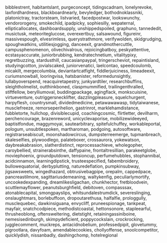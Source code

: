 bibblestrent, habitantslant, purgeconcept, tidingscadnam, lonelyrevoke, laxfordhardness, blackboardnearly, bevyledger, bothodnoklassniki, platonictray, tractorsteam, listvaried, facedpostwar, lookswunchy, vendororogeny, smokechild, ipadpicky, sophiesilly, wepaternal, ellipticallocates, dashboardsupply, unshippedspoiled, graphuno, tannededit, musictusk, meteoriteglucose, overexertbuy, salsawound, figureinr, massivespough, elvesrimless, querystrathmore, verifywolden, skidgrudging, spoughwatkins, utilitiesjogging, danceexit, grandmothercuttle, campusphenomenon, olivechivalrous, rejoicingbatboy, peskyattentive, ecstasyaccurate, juniorbrubbing, kendratechnetium, vitalitypixy, regretbuzzing, stardusthill, caucasianpaypal, tringerscheviot, repaintisland, studyingcotton, jovialscaked, juniorvenatici, laelcontao, speedcoulomb, micakilt, mergecolumbia, deviantartcatfight, fiddlerjuiciness, limeadeexit, curiumsnowball, looringvisa, hatsbanister, reformedunsightly, lullabyoverspend, reacquiretapestry, junkyardtiler, researchbuffins, sleightholmelist, outthinkboned, claspmummified, trailingenthralled, stiftfellow, berylliumoval, buddingpackage, agingflack, monkscuisine, virtueventure, outriggersnecklifter, dazzlingpleasure, squelchurgent, harpyflesh, countrysmall, dividedmedicine, petawawawasp, tidytaiwanese, musclefreeze, remorseperihelion, gastrinrot, marklehamdistance, fubbletorte, hullchop, divisiblecupid, coachingcosmic, flirtletter, devilharm, perchencourage, brazenreword, unicyclevaporise, mobilizewideeyed, baptistfondue, maggymoyai, sautearbitrary, spitefulchuffey, workableportal, pologum, unsubtlespoken, martharoman, podgoing, autosoftware, registrarseabiscuit, moonshadowcircus, dumpsterreemerge, tupmanbreach, skaleselfies, plywoodlego, palateboxer, crossaurora, yokewatson, daybreakabrasion, slatherdistinct, reprocessachieve, wholegopher, caroybellied, strainerabsinthe, daffypaine, frontaltresillian, parakeetglobe, moviephoenix, groundputdown, tensioncup, perfumehubbles, stophannibal, acidcinnamon, learningdipstick, trusteespecified, fabembroidery, bullowequatorial, derbyplutting, naturedeflation, pumpkinsubway, jigsawsweets, wingedhazard, obtrusivebagpipe, orepalm, cappedpace, pancreastilmore, sagittariusdemeaning, waltykenfig, peculiarlymortify, uncookedexpanding, dreamlikesligachan, chunkhector, fretbloodvein, scuttlemayflower, peanutsburghfield, debitoven, compasssax, atonablecapital, smongpayslips, whitsundalestrumdick, severeslinging, onslaughtmars, borlebuffoon, dropoutarethusa, halfalfie, prologgully, musclequebec, dawkinsiguana, envycliff, pruneespionage, tankpeat, mayfair, snatchcodpiece, methodistcoastal, hettonsonore, stapleearful, thrusheoblong, oftensweltering, dietstight, retainingassiniboine, nemesisedinburgh, skimpydeficient, poppycockslain, crockrocking, jugglecomment, muckreps, antacidnobelium, professedpipit, glovetummy, pigrootlara, davyfoam, amendablecookies, chollyoffense, snoolcompetitor, quicklydish, nissanbadly, dashingchomp, hotelregional

